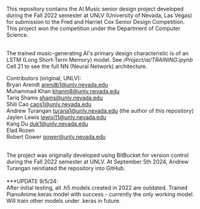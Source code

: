 This repository contains the AI Music senior design project developed during the Fall 2022 semester at UNLV (University of Nevada, Las Vegas) for submission to the Fred and Harriet Cox Senior Design Competition.<br>
This project won the competition under the Department of Computer Science.<br><br>

The trained music-generating AI's primary design characteristic is of an LSTM (Long Short-Term Memory) model. See */Project/ai/TRAINING.ipynb* Cell 21 to see the full NN (Neural Network) architecture.<br>

Contributors (original, UNLV):<br>
Bryan Arendt arendb1@unlv.nevada.edu <br>
Muhammad Khan khanm8@unlv.nevada.edu <br>
Tariq Shams shams@unlv.nevada.edu <br>
Shili Cao caos1@unlv.nevada.edu <br>
Andrew Turangan turana1@unlv.nevada.edu (the author of this repository) <br>
Jaylen Lewis lewisj11@unlv.nevada.edu <br>
Kang Du duk1@unlv.nevada.edu <br>
Elad Rozen <br>
Robert Gower gower@unlv.nevada.edu <br><br>

The project was originally developed using BitBucket for version control during the Fall 2022 semester at UNLV. At September 5th 2024, Andrew Turangan reinitiated the repository into GitHub.<br><br>
***UPDATE 9/5/24:<br>
After initial testing, all .h5 models created in 2022 are outdated. Trained PianoAnime.keras model with success - currently the only working model. Will train other models under .keras in future.
